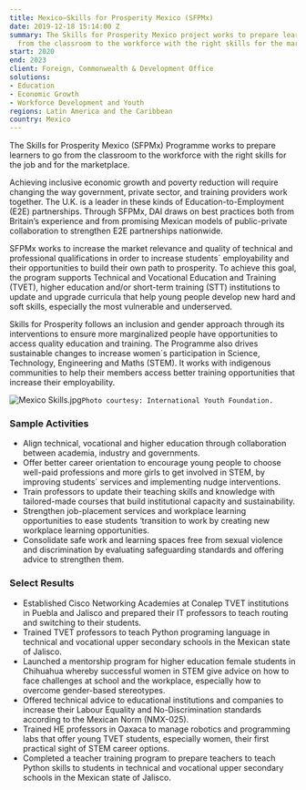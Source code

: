```yaml
---
title: Mexico—Skills for Prosperity Mexico (SFPMx)
date: 2019-12-18 15:14:00 Z
summary: The Skills for Prosperity Mexico project works to prepare learners to go
  from the classroom to the workforce with the right skills for the marketplace.
start: 2020
end: 2023
client: Foreign, Commonwealth & Development Office
solutions:
- Education
- Economic Growth
- Workforce Development and Youth
regions: Latin America and the Caribbean
country: Mexico
---
```


The Skills for Prosperity Mexico (SFPMx) Programme works to prepare learners to go from the classroom to the workforce with the right skills for the job and for the marketplace.
 
Achieving inclusive economic growth and poverty reduction will require changing the way government, private sector, and training providers work together. The U.K. is a leader in these kinds of Education-to-Employment (E2E) partnerships. Through SFPMx, DAI draws on best practices both from Britain’s experience and from promising Mexican models of public-private collaboration to strengthen E2E partnerships nationwide.
 
SFPMx works to increase the market relevance and quality of technical and professional qualifications in order to increase students´ employability and their opportunities to build their own path to prosperity. To achieve this goal, the program supports Technical and Vocational Education and Training (TVET), higher education and/or short-term training (STT) institutions to update and upgrade curricula that help young people develop new hard and soft skills, especially the most vulnerable and underserved. 

Skills for Prosperity follows an inclusion and gender approach through its interventions to ensure more marginalized people have opportunities to access quality education and training. The Programme also drives sustainable changes to increase women´s participation in Science, Technology, Engineering and Maths (STEM). It works with indigenous communities to help their members access better training opportunities that increase their employability.

![Mexico Skills.jpg](/uploads/Mexico%20Skills.jpg)`Photo courtesy: International Youth Foundation.`

### Sample Activities

* Align technical, vocational and higher education through collaboration between academia, industry and governments. 
* Offer better career orientation to encourage young people to choose well-paid professions and more girls to get involved in STEM, by improving students´ services and implementing nudge interventions.
* Train professors to update their teaching skills and knowledge with tailored-made courses that build institutional capacity and sustainability.
* Strengthen job-placement services and workplace learning opportunities to ease students ‘transition to work by creating new workplace learning opportunities.
* Consolidate safe work and learning spaces free from sexual violence and discrimination by evaluating safeguarding standards and offering advice to strengthen them. 

### Select Results

* Established Cisco Networking Academies at Conalep TVET institutions in Puebla and Jalisco and prepared their IT professors to teach routing and switching to their students. 
* Trained TVET professors to teach Python programing language in technical and vocational upper secondary schools in the Mexican state of Jalisco.
* Launched a mentorship program for higher education female students in Chihuahua whereby successful women in STEM give advice on how to face challenges at school and the workplace, especially how to overcome gender-based stereotypes.
* Offered technical advice to educational institutions and companies to increase their Labour Equality and No-Discrimination standards according to the Mexican Norm (NMX-025).
* Trained HE professors in Oaxaca to manage robotics and programming labs that offer young TVET students, especially women,  their first practical sight of STEM career options. 
* Completed a teacher training program to prepare teachers to teach Python skills to students in technical and vocational upper secondary schools in the Mexican state of Jalisco. 